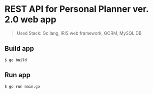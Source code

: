 # REST API for Personal Planner ver. 2.0 web app

> Used Stack: Go lang, IRIS web framework, GORM, MySQL DB

## Build app
```
$ go build
```

## Run app
```
$ go run main.go
```

